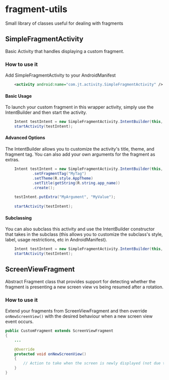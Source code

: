 # fragment-utils
Small library of classes useful for dealing with fragments

## SimpleFragmentActivity
Basic Activity that handles displaying a custom fragment.

### How to use it

Add SimpleFragmentActivity to your AndroidManifest
```xml
	<activity android:name="com.jt.activity.SimpleFragmentActivity" />
```

#### Basic Usage
To launch your custom fragment in this wrapper activity, simply use the IntentBuilder and then start the activity.

```java
	Intent testIntent = new SimpleFragmentActivity.IntentBuilder(this, Fragment.class).create();
	startActivity(testIntent);
```

#### Advanced Options
The IntentBuilder allows you to customize the activity's title, theme, and fragment tag.  You can also add your own arguments for the fragment as extras.

```java
	Intent testIntent = new SimpleFragmentActivity.IntentBuilder(this, Fragment.class)
			.setFragmentTag("MyTag")
			.setTheme(R.style.AppTheme)
			.setTitle(getString(R.string.app_name))
			.create();
	
	testIntent.putExtra("MyArgument", "MyValue");
	
	startActivity(testIntent);
```

#### Subclassing
You can also subclass this activity and use the IntentBuilder constructor that takes in the subclass (this allows you to customize the subclass's style, label, usage restrictions, etc in AndroidManifest).

```java
	Intent testIntent = new SimpleFragmentActivity.IntentBuilder(this, MySimpleFragmentActivity.class, Fragment.class).create();
	startActivity(testIntent);
```

## ScreenViewFragment
Abstract Fragment class that provides support for detecting whether the fragment is presenting a new screen view vs being resumed after a rotation.

### How to use it
Extend your fragments from ScreenViewFragment and then override `onNewScreenView()` with the desired behaviour when a new screen view event occurs.

```java
public CustomFragment extends ScreenViewFragment
{
	...

	@Override
	protected void onNewScreenView()
	{
		// Action to take when the screen is newly displayed (not due to rotation)
	}
}
```
